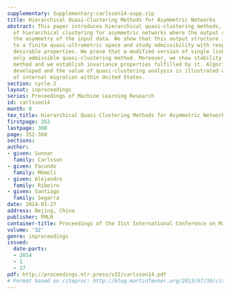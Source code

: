 ```yaml
---
supplementary: Supplementary:carlsson14-supp.zip
title: Hierarchical Quasi-Clustering Methods for Asymmetric Networks
abstract: This paper introduces hierarchical quasi-clustering methods, a generalization
  of hierarchical clustering for asymmetric networks where the output structure preserves
  the asymmetry of the input data. We show that this output structure is equivalent
  to a finite quasi-ultrametric space and study admissibility with respect to two
  desirable properties. We prove that a modified version of single linkage is the
  only admissible quasi-clustering method. Moreover, we show stability of the proposed
  method and we establish invariance properties fulfilled by it. Algorithms are further
  developed and the value of quasi-clustering analysis is illustrated with a study
  of internal migration within United States.
section: cycle-2
layout: inproceedings
series: Proceedings of Machine Learning Research
id: carlsson14
month: 0
tex_title: Hierarchical Quasi-Clustering Methods for Asymmetric Networks
firstpage: 352
lastpage: 360
page: 352-360
sections: 
author:
- given: Gunnar
  family: Carlsson
- given: Facundo
  family: Mémoli
- given: Alejandro
  family: Ribeiro
- given: Santiago
  family: Segarra
date: 2014-01-27
address: Bejing, China
publisher: PMLR
container-title: Proceedings of the 31st International Conference on Machine Learning
volume: '32'
genre: inproceedings
issued:
  date-parts:
  - 2014
  - 1
  - 27
pdf: http://proceedings.mlr.press/v32/carlsson14.pdf
# Format based on citeproc: http://blog.martinfenner.org/2013/07/30/citeproc-yaml-for-bibliographies/
---
```

